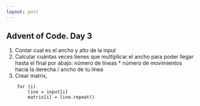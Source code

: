 ```yaml
---
layout: post
---
```


## Advent of Code. Day 3
1. Contar cual es el ancho y alto de la input
2. Calcular cuántas veces tienes que multiplicar el ancho para poder llegar hasta el final por abajo:
	número de líneas * número de movimientos hacia la derecha / ancho de tu línea
3. Crear matrix,
```
	for (i)
		line = input[i]
		matrix[i] = line.repeat()
```
